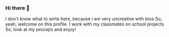 ### Hi there 👋

I don't know what to wirte here, because i am very uncreative with bios
So, yeah, welcome on this profile. I work with my classmates on school projects
So, look at my procejts and enjoy!
